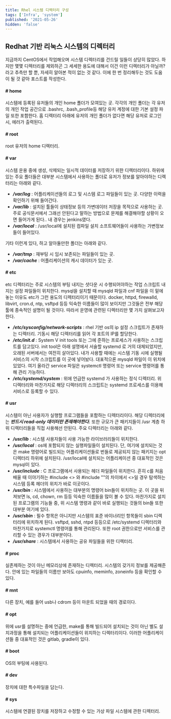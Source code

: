 ```yaml
---
title: Rhel 시스템 디렉터리 구성
tags: ['Infra', 'system']
published: '2021-05-26'
hidden: 'false'
---
```


## Redhat 기반 리눅스 시스템의 디렉터리
지금까지 CentOS에서 작업해오며 시스템 디렉터리를 건드릴 일들이 상당히 많았다. 하지만 몇몇 디렉터리를 제외하곤 그 세세한 용도에 대해서 이건 이런 디렉터리가 아닐까? 라고 추측만 할 뿐, 자세히 알아본 적이 없는 것 같다. 이에 한 번 정리해두는 것도 도움이 될 것 같아 포스트를 작성한다.

#### # home
시스템에 등록된 유저들의 개인 home 폴더가 모여있는 곳. 각각의 개인 폴더는 각 유저의 개인 작업 공간으로 .bashrc, .bash_profile등 해당 유저 계정에 대한 기본 설정 파일 또한 포함한다. 홈 디렉터리 아래에 유저의 개인 폴더가 없다면 해당 유저로 로그인 시, 에러가 출력된다.
#### # root
root 유저의 home 디렉터리.
#### # var
시스템 운용 중에 생성, 삭제되는 일시적 데이터를 저장하기 위한 디렉터리이다. 하위에 있는 주요 폴더들은 대부분 시스템에서 사용하는 폴더로 유저가 정보를 알아야하는 디렉터리는 아래와 같다.
+ ***/var/log*** : 어플리케이션들의 로그 및 시스템 로그 파일들이 있는 곳. 다양한 이력을 확인하기 위해 들어간다.
+ ***/var/lib*** : 설치된 툴들이 상태정보 등의 가변데이터 저장을 목적으로 사용하는 곳. 주로 공식문서에서 그래선 안된다고 말하는 방법으로 문제를 해결해야할 상황이 오면 들어가게 된다.. 내 경우는 jenkins였다.
+ ***/var/local*** : /usr/local에 설치된 컴파일 설치 소프트웨어들이 사용하는 가변정보들이 들어있다.

기타 이런게 있다, 하고 알아둘만한 폴더는 아래와 같다.
+ ***/var/tmp*** : 재부팅 시 임시 보존되는 파일들이 있는 곳.
+ ***/var/cache*** : 어플리케이션의 캐시 데이터가 있는 곳.

#### # etc
etc 디렉터리는 주로 시스템의 부팅 내지는 셧다운 시 수행되어야하는 작업 스크립트 내지는 설정 파일들이 위치한다. mysql을 설치할 때 mysqld 파일과 cnf 파일을 이 밑에 놓는 이유도 etc가 그런 용도의 디렉터리이기 때문이다. docker, httpd, firewalld, libvirt, cron.d, ntp, vsftpd 등등 익숙한 이름들이 많이 보이지만 그것들은 전부 해당 툴에 종속적인 설명이 될 것이다. 따라서 운영에 관련된 디렉터리만 몇 가지 살펴보고자 한다.
+ ***/etc/sysconfig/network-scripts*** : rhel 기반 os의 ip 설정 스크립트가 존재하는 디렉터리. 기동시 해당 디렉터리를 읽어 각 포트의 IP를 할당한다.
+ ***/etc/init.d*** : System V init tools 또는 그에 준하는 프로세스가 사용하는 스크립트를 담고있다. init tool은 아래 설명에서 서술할 systemd 로 거의 대체되었지만, 오래된 서버에서는 여전히 살아있다. 내가 사용할 때에는 시스템 기동 시에 실행될 서비스의 시작 스크립트를 이 곳에 넣어놨다. 대표적으론 mysqld 파일이 이 위치에 있었다. 여기 올라간 service 파일은 systemctl 명령어 또는 service 명령어를 통해 관리 가능하다.
+ ***/etc/systemd/system*** : 위에 언급한 systemd 가 사용하는 정식 디렉터리. 위 디렉터리와 마찬가지로 해당 디렉터리의 스크립트는 systemd 프로세스를 이용해 서비스로 등록할 수 있다.

#### # usr
시스템이 아닌 사용자가 실행할 프로그램들을 포함하는 디렉터리이다. 해당 디렉터리에는 ***반드시 read-only 데이터만 존재해야한다.*** 또한 규모가 큰 패키지들이 /usr 계층 하위 디렉터리들을 직접 사용해선 안된다. 주요 디렉터리는 아래와 같다.
+ ***/usr/lib*** : 시스템 사용자들이 사용 가능한 라이브러리들이 위치한다.
+ ***/usr/local*** : os에 포함되지 않는 실행파일들이 설치된다. 단, 여기에 설치되는 것은 make 명령어로 빌드되는 어플리케이션들로 번들로 제공되지 않는 패키지는 opt 디렉터리 하위에 설치된다. /usr/local에 설치되는 어플리케이션 중 대표적인 것은 mysql이 있다.
+ ***/usr/include*** : C 프로그램에서 사용되는 헤더 파일들이 위치한다. 흔히 c를 처음 배울 때 이야기하는 #include <> 와 #include ""의 차이에서 <>일 경우 탐색하는 시스템 등록 헤더의 위치가 바로 이곳이다.
+ ***/usr/bin*** : 시스템에서 사용하는 대부분의 명령어 bin들이 위치하는 곳. 이 곳을 뒤져보면 ls, cd, chown, rm 등등 익숙한 이름들을 많이 볼 수 있다. 마찬가지로 설치된 프로그램의 기능들 중, 위 시스템 명령과 같이 바로 실행되는 것들의 bin들 또한 대부분 여기에 있다.
+ ***/usr/sbin*** : 필수 항목은 아니지만 시스템의 표준 바이너리인 항목들이 sbin 디렉터리에 위치하게 된다. vsftpd, sshd, ntpd 등등으로 /etc/systemd 디렉터리와 마찬가지로 systemctl 명령어를 통해 관리된다. 또한 root 권한으로만 서비스를 관리할 수 있는 경우가 대부분이다.
+ ***/usr/share*** : 시스템에서 사용하는 공유 파일들을 위한 디렉터리.

#### # proc
실존제하는 것이 아닌 메모리상에 존재하는 디렉터리. 시스템의 갖가지 정보를 제공해준다. 안에 있는 파일들의 이름만 보아도 cpuinfo, meminfo, zoneinfo 등을 확인할 수 있다.

#### # mnt
다른 장치, 예를 들어 usb나 cdrom 등이 마운트 되었을 때의 경로이다.

#### # opt
위에 usr를 설명하는 중에 언급한, make를 통해 빌드되어 설치되는 것이 아닌 별도 설치과정을 통해 설치되는 어플리케이션들이 위치하는 디렉터리이다. 이러한 어플리케이션들 중 대표적인 것은 gitlab, gradle이 있다.

#### # boot
OS의 부팅에 사용된다.

#### # dev
장치에 대한 특수파일을 담는다.

#### # sys
시스템에 연결된 장치를 저장하고 수정할 수 있는 가상 파일 시스템에 관한 디렉터리.
